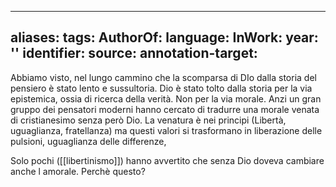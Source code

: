 
---
aliases: 
tags: 
AuthorOf: 
language: 
InWork: 
year: ''
identifier: 
source: 
annotation-target: 
---


Abbiamo visto, nel lungo cammino che la scomparsa di DIo dalla storia del pensiero è stato lento e sussultoria. Dio è stato tolto dalla storia per la via epistemica, ossia di ricerca della verità. Non per la via morale. Anzi un gran gruppo dei pensatori moderni hanno cercato di tradurre una morale venata di cristianesimo senza però Dio. La venatura è nei principi (Libertà, uguaglianza, fratellanza) ma questi valori si trasformano in liberazione delle pulsioni, uguaglianza delle differenze,

Solo pochi ([[libertinismo]]) hanno avvertito che senza Dio doveva cambiare anche l amorale. Perchè questo?



